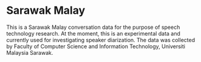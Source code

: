 # Sarawak Malay
This is a Sarawak Malay conversation data for the purpose of speech technology research. At the moment, this is an experimental data and currently used for investigating speaker diarization. The data was collected by Faculty of Computer Science and Information Technology, Universiti Malaysia Sarawak.
